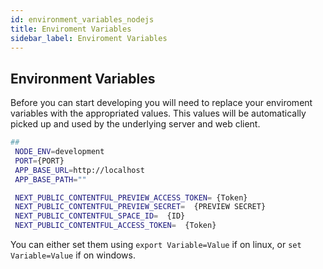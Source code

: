 ```yaml
---
id: environment_variables_nodejs
title: Enviroment Variables
sidebar_label: Enviroment Variables
---
```


## Environment Variables

Before you can start developing you will need to replace your enviroment variables with the appropriated values.
This values will be automatically picked up and used by the underlying server and web client.

```bash
##
 NODE_ENV=development 
 PORT={PORT} 
 APP_BASE_URL=http://localhost 
 APP_BASE_PATH=""

 NEXT_PUBLIC_CONTENTFUL_PREVIEW_ACCESS_TOKEN= {Token}
 NEXT_PUBLIC_CONTENTFUL_PREVIEW_SECRET=  {PREVIEW SECRET}
 NEXT_PUBLIC_CONTENTFUL_SPACE_ID=  {ID}
 NEXT_PUBLIC_CONTENTFUL_ACCESS_TOKEN=  {Token}

```

You can either set them using ```export Variable=Value``` if on linux, or ```set Variable=Value``` if on windows.